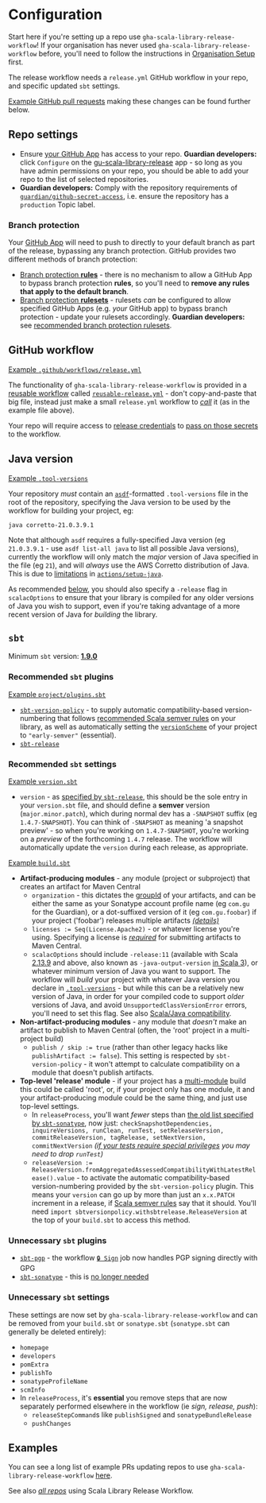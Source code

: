 # Configuration

Start here if you're setting up a repo use `gha-scala-library-release-workflow`! If your organisation has never used
`gha-scala-library-release-workflow` before, you'll need to follow the instructions in
[Organisation Setup](org-setup.md) first.

The release workflow needs a `release.yml` GitHub workflow in your repo, and specific updated `sbt` settings.

[Example GitHub pull requests](#examples) making these changes can be found further below.

## Repo settings

* Ensure [your GitHub App](github-app.md) has access to your repo. **Guardian developers:** click
  `Configure` on the [gu-scala-library-release](https://github.com/apps/gu-scala-library-release) app -
  so long as you have admin permissions on your repo, you should be able to add your repo to the list
  of selected repositories.
* **Guardian developers:** Comply with the repository requirements of [`guardian/github-secret-access`](https://github.com/guardian/github-secret-access?tab=readme-ov-file#repo-requirements),
  i.e. ensure the repository has a `production` Topic label.

### Branch protection

Your [GitHub App](github-app.md) will need to push to directly to your default branch as part of the
release, bypassing any branch protection. GitHub provides two different methods of branch protection:
* [Branch protection **rules**](https://docs.github.com/en/repositories/configuring-branches-and-merges-in-your-repository/managing-protected-branches/about-protected-branches) -
  there is no mechanism to allow a GitHub App to bypass branch protection **rules**, so you'll
  need to **remove any rules that apply to the default branch**.
* [Branch protection **rulesets**](https://docs.github.com/en/repositories/configuring-branches-and-merges-in-your-repository/managing-rulesets/about-rulesets) -
  rulesets _can_ be configured to allow specified GitHub Apps (e.g. _your_ GitHub app) to bypass branch protection -
  update your rulesets accordingly. **Guardian developers:** see [recommended branch protection rulesets](https://github.com/guardian/recommendations/blob/main/github-rulesets.md).
  
## GitHub workflow

[Example `.github/workflows/release.yml`](https://github.com/guardian/etag-caching/blob/main/.github/workflows/release.yml)

The functionality of `gha-scala-library-release-workflow` is provided in a
[reusable workflow](https://docs.github.com/en/actions/using-workflows/reusing-workflows)
called [`reusable-release.yml`](https://github.com/guardian/gha-scala-library-release-workflow/blob/main/.github/workflows/reusable-release.yml) -
don't copy-and-paste that big file, instead just make a small `release.yml` workflow to
[_call_](https://docs.github.com/en/actions/using-workflows/reusing-workflows#calling-a-reusable-workflow)
it (as in the example file above).

Your repo will require access to [release credentials](credentials/supplying-credentials.md) to
[pass on those secrets](https://github.com/guardian/etag-caching/blob/main/.github/workflows/release.yml#L10-L13)
to the workflow.

## Java version

[Example `.tool-versions`](https://github.com/guardian/etag-caching/blob/main/.tool-versions)

Your repository *must* contain an [`asdf`](https://asdf-vm.com/)-formatted `.tool-versions` file
in the root of the repository, specifying the Java version to be used by the workflow for
building your project, eg:

```
java corretto-21.0.3.9.1
```

Note that although `asdf` requires a fully-specified Java version (eg `21.0.3.9.1` - use
`asdf list-all java` to list all possible Java versions), currently the workflow will only
match the *major* version of Java specified in the file (eg `21`), and will _always_ use the
AWS Corretto distribution of Java. This is due to
[limitations](https://github.com/actions/setup-java/issues/615) in
[`actions/setup-java`](https://github.com/actions/setup-java).

As recommended [below](#recommended-sbt-settings), you should also specify a `-release` flag in
`scalacOptions` to ensure that your library is compiled for any older versions of Java you wish
to support, even if you're taking advantage of a more recent version of Java for _building_ the
library.

## `sbt`

Minimum `sbt` version: [**1.9.0**](https://github.com/sbt/sbt/releases/tag/v1.9.0)

### Recommended `sbt` plugins

[Example `project/plugins.sbt`](https://github.com/guardian/etag-caching/blob/main/project/plugins.sbt)

* [`sbt-version-policy`](https://github.com/scalacenter/sbt-version-policy) - to supply automatic compatibility-based
  version-numbering that follows [recommended Scala semver rules](https://www.scala-lang.org/blog/2021/02/16/preventing-version-conflicts-with-versionscheme.html#early-semver-and-sbt-version-policy)
  on your library, as well as automatically setting the [`versionScheme`](https://www.scala-sbt.org/1.x/docs/Publishing.html#Version+scheme)
  of your project to `"early-semver"` (essential).
* [`sbt-release`](https://github.com/sbt/sbt-release)

### Recommended `sbt` settings

[Example `version.sbt`](https://github.com/guardian/etag-caching/blob/main/version.sbt)

* `version` - as [specified by `sbt-release`](https://github.com/sbt/sbt-release?tab=readme-ov-file#versionsbt), this
  should be the sole entry in your `version.sbt` file, and should define a **semver** version (`major.minor.patch`),
  which during normal dev has a `-SNAPSHOT` suffix (eg `1.4.7-SNAPSHOT`). You can think of `-SNAPSHOT` as meaning
  'a snapshot preview' - so when you're working on `1.4.7-SNAPSHOT`, you're working on a _preview_ of the forthcoming
  `1.4.7` release. The workflow will automatically update the `version` during each release, as appropriate.

[Example `build.sbt`](https://github.com/guardian/etag-caching/blob/main/build.sbt)
* **Artifact-producing modules** - any module (project or subproject) that creates an artifact for Maven Central
  * `organization` - this dictates the [groupId](https://maven.apache.org/guides/mini/guide-naming-conventions.html) of
    your artifacts, and can be either the same as your Sonatype account profile name (eg `com.gu` for the Guardian),
    or a dot-suffixed version of it (eg `com.gu.foobar`) if your project ('foobar') releases multiple artifacts
    [_(details)_](https://github.com/guardian/gha-scala-library-release-workflow/pull/15)
  * `licenses := Seq(License.Apache2)` - or whatever license you're using. Specifying a license is
    [*required*](https://central.sonatype.org/publish/requirements/#license-information) for submitting artifacts
    to Maven Central.
  * `scalacOptions` should include `-release:11` (available with Scala [2.13.9](https://www.scala-lang.org/news/2.13.9)
    and above, also known as `-java-output-version`
    [in Scala 3](https://www.scala-lang.org/blog/2022/04/12/scala-3.1.2-released.html#changes-to-other-compatibility-flags)), or whatever minimum version of Java you want to support.
    The workflow will _build_ your project with whatever Java version you declare in [`.tool-versions`](#java-version) -
    but while this can be a relatively new version of Java, in order for your compiled code to support
    _older_ versions of Java, and avoid `UnsupportedClassVersionError` errors, you'll
    need to set this flag. See also [Scala/Java compatibility](https://docs.scala-lang.org/overviews/jdk-compatibility/overview.html).
* **Non-artifact-producing modules** - any module that _doesn't_ make an artifact to publish to Maven Central
  (often, the 'root' project in a multi-project build)
  * `publish / skip := true` (rather than other legacy hacks like `publishArtifact := false`). This setting is
     respected by `sbt-version-policy` - it won't attempt to calculate compatibility on a module that doesn't
    publish artifacts.
* **Top-level 'release' module** - if your project has a [multi-module](https://www.scala-sbt.org/1.x/docs/Multi-Project.html)
  build this could be called 'root', or, if your project only has one module, it and your
  artifact-producing module could be the same thing, and just use top-level settings.
  * In `releaseProcess`, you'll want _fewer_ steps than
    [the old list specified by `sbt-sonatype`](https://github.com/xerial/sbt-sonatype?tab=readme-ov-file#using-with-sbt-release-plugin),
    now just:
    `checkSnapshotDependencies, inquireVersions, runClean, runTest, setReleaseVersion, commitReleaseVersion, tagRelease, setNextVersion, commitNextVersion`
    _([if your tests require special privileges](https://github.com/guardian/facia-scala-client/pull/299/files#r1425649126)
    you may need to drop `runTest`)_
  * `releaseVersion := ReleaseVersion.fromAggregatedAssessedCompatibilityWithLatestRelease().value` - to activate the
      automatic compatibility-based version-numbering provided by the `sbt-version-policy` plugin. This means your `version`
      can go up by more than just an `x.x.PATCH` increment in a release, if
      [Scala semver rules](https://www.scala-lang.org/blog/2021/02/16/preventing-version-conflicts-with-versionscheme.html#early-semver-and-sbt-version-policy)
      say that it should. You'll need `import sbtversionpolicy.withsbtrelease.ReleaseVersion` at the top of your  `build.sbt`
      to access this method.

### Unnecessary `sbt` plugins

* [`sbt-pgp`](https://github.com/sbt/sbt-pgp) - the workflow [`🔒 Sign`](https://github.com/guardian/gha-scala-library-release-workflow/blob/7d278d4d44e30b4b4c0f6791053bdeb40b8159cb/.github/workflows/reusable-release.yml#L183C11-L206)
  job now handles PGP signing directly with GPG
* [`sbt-sonatype`](https://github.com/xerial/sbt-sonatype) - this is [no longer needed](https://github.com/guardian/gha-scala-library-release-workflow/pull/62)

### Unnecessary `sbt` settings

These settings are now set by `gha-scala-library-release-workflow` and can be removed from your `build.sbt`
or `sonatype.sbt` (`sonatype.sbt` can generally be deleted entirely):

* `homepage`
* `developers`
* `pomExtra`
* `publishTo`
* `sonatypeProfileName`
* `scmInfo`
* In `releaseProcess`, it's **essential** you remove steps that are now separately performed elsewhere in the workflow
  (ie _sign, release, push_):
    * `releaseStepCommand`s like  `publishSigned` and `sonatypeBundleRelease`
    * `pushChanges`


## Examples

You can see a long list of example PRs updating repos to use `gha-scala-library-release-workflow`
[here](https://github.com/guardian/gha-scala-library-release-workflow/issues/20).

See also [_all repos_](https://github.com/search?q=%22guardian%2Fgha-scala-library-release-workflow%22++NOT+is%3Aarchived+NOT+repo%3Aguardian%2Fgha-scala-library-release-workflow+language%3AYAML&type=code&l=YAML) using Scala Library Release Workflow.

